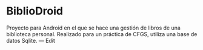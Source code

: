 # BiblioDroid
Proyecto para Android en el que se hace una gestión de libros de una biblioteca personal. Realizado para un práctica de CFGS, utiliza una base de datos Sqlite. — Edit

